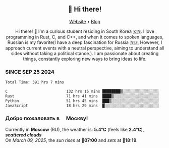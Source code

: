 <h2 align="center">👋 Hi there!</h2>
<p align="center">
  <a href="https://urdekcah.ru">Website</a> •
  <a href="https://urdekcah.blog">Blog</a>
</p>

<p align="center">
  Hi there! 👋 I'm a curious student residing in South Korea 🇰🇷. I love programming in Rust, C, and C++, and when it comes to spoken languages, Russian is my favorite(I have a deep fascination for Russia 🇷🇺, However, I approach current events with a neutral perspective, aiming to understand all sides without taking a political stance.). I am passionate about creating things, constantly exploring new ways to bring ideas to life.
</p>

### SINCE SEP 25 2024
<!--START_SECTION:waka-->
<!--LAST_WAKA_UPDATE:2025-03-08 18:22:37-->
```txt
Total Time: 391 hrs 7 mins

C                          132 hrs 15 mins ████████▒░░░░░░░░░░░░░░░░   32.90 %
Rust                       71 hrs 41 mins  ████▒░░░░░░░░░░░░░░░░░░░░   17.84 %
Python                     51 hrs 45 mins  ███▒░░░░░░░░░░░░░░░░░░░░░   12.88 %
JavaScript                 18 hrs 29 mins  █░░░░░░░░░░░░░░░░░░░░░░░░   04.60 %
```
<!--END_SECTION:waka-->

<h3>Добро пожаловать в <img src="https://cdn-icons-png.flaticon.com/512/197/197408.png" width="13"/> Москву!</h3>

<!--START_SECTION:weather:moscow-->
<!--LAST_WEATHER_UPDATE:2025-03-09 01:22:05-->
Currently in **Moscow** (RU), the weather is: **5.4°C** (feels like **2.4°C**), ***scattered clouds***<br/>
On *March 09, 2025*, the *sun rises* at 🌅**07:00** and *sets* at 🌇**18:19**.
<!--END_SECTION:weather-->
